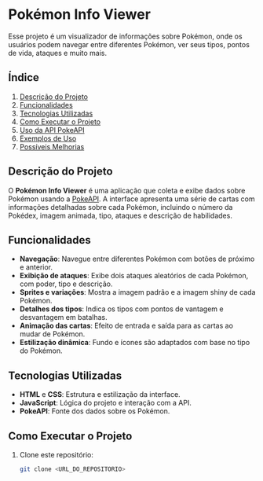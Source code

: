# Pokémon Info Viewer

Esse projeto é um visualizador de informações sobre Pokémon, onde os usuários podem navegar entre diferentes Pokémon, ver seus tipos, pontos de vida, ataques e muito mais.

## Índice
1. [Descrição do Projeto](#descrição-do-projeto)
2. [Funcionalidades](#funcionalidades)
3. [Tecnologias Utilizadas](#tecnologias-utilizadas)
4. [Como Executar o Projeto](#como-executar-o-projeto)
5. [Uso da API PokeAPI](#uso-da-api-pokeapi)
6. [Exemplos de Uso](#exemplos-de-uso)
7. [Possíveis Melhorias](#possíveis-melhorias)

## Descrição do Projeto
O **Pokémon Info Viewer** é uma aplicação que coleta e exibe dados sobre Pokémon usando a [PokeAPI](https://pokeapi.co/). A interface apresenta uma série de cartas com informações detalhadas sobre cada Pokémon, incluindo o número da Pokédex, imagem animada, tipo, ataques e descrição de habilidades. 

## Funcionalidades
- **Navegação**: Navegue entre diferentes Pokémon com botões de próximo e anterior.
- **Exibição de ataques**: Exibe dois ataques aleatórios de cada Pokémon, com poder, tipo e descrição.
- **Sprites e variações**: Mostra a imagem padrão e a imagem shiny de cada Pokémon.
- **Detalhes dos tipos**: Indica os tipos com pontos de vantagem e desvantagem em batalhas.
- **Animação das cartas**: Efeito de entrada e saída para as cartas ao mudar de Pokémon.
- **Estilização dinâmica**: Fundo e ícones são adaptados com base no tipo do Pokémon.

## Tecnologias Utilizadas
- **HTML** e **CSS**: Estrutura e estilização da interface.
- **JavaScript**: Lógica do projeto e interação com a API.
- **PokeAPI**: Fonte dos dados sobre os Pokémon.

## Como Executar o Projeto
1. Clone este repositório:
   ```bash
   git clone <URL_DO_REPOSITORIO>

